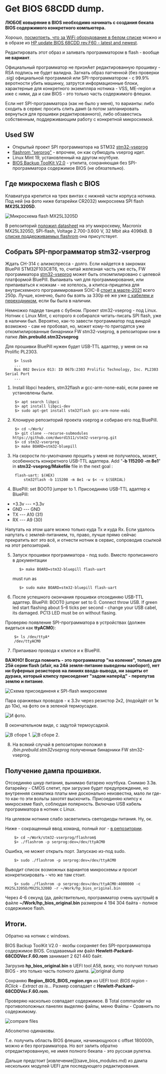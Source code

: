 # Get BIOS 68CDD dump.

**ЛЮБОЕ ковыряние в BIOS необходимо начинать с создания бекапа BIOS содержимого конкретного компьютера.**

Хорошо, [посмотреть, что за WiFi оборудование в белом списке](whitelist_equipment.md) можно и в образе из [HP update BIOS 68CDD rev.F60 - latest and newest](https://ftp.hp.com/pub/softpaq/sp73501-74000/sp73934.exe).

Редактировать этот образ и заливать программатором в flash - вообще **не вариант**. 

Официальный программатор не признАет редактированную прошивку - RSA подпись не будет валидна. Загнать образ патченной (без проверки .sig) официальной программой или SPI-программатором - c 99.9% веротности убить машинку, затрутся информационные блоки, характерные для конкретного экземпляра нотника - VSS, ME-region и иже с ними, да и сам BIOS - это только часть содержимого флешки.

Если нет SPI-программатора (как не было у меня), то варианты: либо сходить в сервис просить слить дамп (а потом запланировать вернуться для прошивки редактированного), либо обзавестись собственным, поддерживающим работу с конкретной микросхемой.  



## Used SW

- Открытый проект SPI программатора на STM32 [stm32-vseprog](https://github.com/dword1511/stm32-vserprog) 
- [flashrom "serprog"](https://www.flashrom.org/) - впрочем, он как субмодуль vseprog идет.
- Linux Mint 19, установленный на другом ноутбуке.
- [BIOS Backup ToolKit V2.0](https://www.google.com/search?q=BIOS+Backup+ToolKit+V2.0&oq=BIOS+Backup+ToolKit+V2.0) - утилита, сохраняющая без SPI-программатора содержимое BIOS (не обязательно).



## Где микросхема flash с BIOS

Клавиатура крепится на трех винтах с нижней части корпуса нотника. Под ней (на фото ниже батарейки CR2032) микросхема SPI flash **MX25L3205D**.

![Микросхема flash **MX25L3205D**](pix/IMG_20210305_081229.jpg)

В репозиторий [положил datasheet](doc/HW/MX25L3205D%2C%203V%2C%2032Mb%2C%20v1.5.pdf) на эту микросхему, Macronix	MX25L3205D, SPI-flash, Voltage 2.700-3.600 V, 32 Mbit aka 4096kB. В [списке поддерживаемых flashrom](https://www.flashrom.org/Supported_hardware) она присутствует.



## Собрать SPI-программатор stm32-vserprog	

Ждать CH-314 c алиэкспресса - долго. Если найдется в закромах BluePill STM32F103C8T6, то, считай железная часть уже есть, FW программатора [stm32-vseprog](https://github.com/dword1511/stm32-vserprog) может быть откомпилировано с целевой платформой BluePill. Выпаивать чип для программирования, или припаиваться к ножкам - не хотелось, а клипса-прищепка для внутрисхемного программирования SOIC-8 [стоит в марте-2021](https://roboshop.spb.ru/tools/sop-8-clips) всего 250р. Лучше, конечно, было бы взять за 330р её же уже [с кабелем и переходником](https://roboshop.spb.ru/tools/sop-8-clips-cabel), если бы была в наличии. 


Немножко падеде танцев с бубном. Проект stm32-vseprog - под Linux. Нотник с Linux Mint, с которого я собирался читать-писать SPI flash, уже в наличии был. Вероятно, как-то завести программатор под виндой возможно - сам не пробовал, но, может кому-то пригодятся уже откомпилированные бинарники FW stm32-vseprog, в репозитории они в папке **/bin.prebuild.stm32vseprog**

Для прошивки BluePill нужен будет USB-TTL адаптер, у меня он на Prolific PL2303.

		$> lsusb
		...
		Bus 002 Device 013: ID 067b:2303 Prolific Technology, Inc. PL2303 Serial Port
		...
		
1. Install libpci headers, stm32flash и gcc-arm-none-eabi, если ранее не установлены были.

		$> apt search libpci
		$> apt install libpci-dev
		$> sudo apt-get install stm32flash gcc-arm-none-eabi
	   
2. Клонирую репозиторий проекта vseprog и собираю его под BluePill.

		$> cd ~/Work/
		$> git clone --recurse-submodules https://github.com/dword1511/stm32-vserprog.git
		$> cd stm32-vserprog
		$> make BOARD=stm32-bluepill

3. На скорости по-умолчанию прошить у меня не получилось, может, особенность конкретного USB-TTL адаптера. Add "**-b 115200 -m 8e1**" in **stm32-vseprog/Makefile** file in the next goal :

		flash-uart: $(HEX)
			stm32flash -b 115200 -m 8e1 -w $< -v $(SERIAL)


4. BluePill: set BOOT0 jumper to 1. Присоединяю USB-TTL адаптер к BluePill: 
- +3.3v --- +3.3v
- GND 	--- GND
- TX	--- A10 (31)
- RX	--- A9 (30)

Напутать на этом шаге можно только куда Tx и куда Rx. Если удалось напутать с землей-питанием, то, право, лучше прямо сейчас прекратить вот это всё, и отнести нотник в сервис, сопроводив ссылкой на этот репозиторий.

5. Запуск прошивки программатора - под sudo. Вместо прописанного в документации

          $> make BOARD=stm32-bluepill flash-uart
    must run as
	
          $> sudo make BOARD=stm32-bluepill flash-uart


6. После успешного окончания прошивки отсоединяю USB-TTL адаптер. BluePill: BOOT0 jumper set to 0.  Connect throw USB. If green led start flashing about 5-6 ticks per second - change your USB cabel, its damaged. PC13 LED must be on without flasing.

Проверяю появление SPI-программатора в устройствах (должен видеться как **ttyACM0**):

		$> ls /dev/ttyA*
		/dev/ttyACM0

7. Припаиваю провода к клипсе и к BluePill. 

**ВАЖНО! Всегда помнить - это программатор "на коленке", только для 25й серии flash (afair, на 24й земля-питание выведены наоборот), нет ни буферных резисторов на линиях ввода-вывода, ни защиты от дурака, который клипсу присоеденит "задом наперёд" - перепутав землю и питание**. 

![Схема присоединеня к SPI-flash микросхеме](pix/schem_vseprog.jpg)

Пара оранжевых проводов - к 3.3v через резистор 2к2, (подойдёт от 1к до 10к), на фото он в зеленой термоусадке.

![И фото.](/pix/IMG_20210308_193759.jpg)

В окончательном виде, с задутой термоусадкой.

![В сборе 1.](/pix/IMG_20210308_194425.jpg)
![В сборе 2.](/pix/IMG_20210308_194627.jpg) 

8. На всякий случай в репозитории положил в */bin.prebuild.stm32vseprog*  полученные бинарники FW stm32-vseprog.



## Получение дампа прошивки.

Отсоединяю шнур питания, вынимаю батарею ноутбука. Снимаю 3.3в. батарейку - CMOS слетит, при загрузке будет предупреждение, но внутренняя схематика платы мне досконально неизвестна, мало ли где-то как-то эти вольты захотят выскочить. Присоединяю клипсу к микросхеме flash, соблюдая полярность. Включаю USB кабель программатора в нотник с Linux.

На целевом нотнике слабо засветились светодиоды питания. Ну, ок.


Ниже - сокращенный ввод команд, полный лог - [в репозитории](res/flashrom_read.log).

		$> cd ~/Work/stm32-vserprog/flashrom$
		$> ./flashrom -p serprog:dev=/dev/ttyACM0

Ошибка, не может открыть порт. Запускаю из-под sudo.

		$> sudo ./flashrom -p serprog:dev=/dev/ttyACM0

Выводит список возможных вариантов микросхемы и просит конкретизировать - что же там стоит.

		$> sudo ./flashrom -p serprog:dev=/dev/ttyACM0:4000000 -c MX25L3205D/MX25L3208D -r ~/Work/hp_bios_original.bin

Через 4-6 секунд (да, действительно, программатор очень шустрый) в файле **~/Work/hp_bios_original.bin** размером 4 194 304 байта - полное содержимое flash.


## Итоги.

Обратно на нотник с windows.

BIOS Backup ToolKit V2.0 - якобы сохраняет без SPI-программатора содержимое BIOS. Создаваемый им файл **Hewlett-Packard-68CDDVer.F.60.rom** занимает 2 621 440 байт.

Загрузив **hp_bios_original.bin** в UEFI tool A58, вижу, что получил только BIOS - это только часть полного дампа.
![original dump](pix/2021-03-10_11-32-11.png)


Сохраняю **Region_BIOS_BIOS_region.rgn** из UEFI tool: *BIOS region - RClick - Extract as is...*  Размер совпадает с **Hewlett-Packard-68CDDVer.F.60.rom**.

Проверяю насколько совпадает содержимое. В Total commander на противоположных панелях выделяю файлы, меню Файлы - Сравнить по содержимому.

![compare files](pix/2021-03-10_11-38-48.png)

Абсолютно одинаковы.

Т.е. получить область BIOS флешки, начинающуюся с offset 180000h, можно и без программатора. Но вот залить обратно отредактированную, не имея полного бекапа - это русская рулетка.

Дальше предстоит [извлечение]](save_bios_modules.md) из дампа нескольких модулей UEFI для последующего редактирования.
